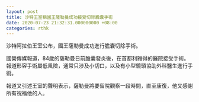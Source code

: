 ```yaml
---
layout: post
title: 沙特王室稱國王薩勒曼成功接受切除膽囊手術
date: 2020-07-23 21:32:31.000000000 +08:00
categories: rthk
---
```


沙特阿拉伯王室公布，國王薩勒曼成功進行膽囊切除手術。

國營傳媒報道，84歲的薩勒曼日前膽囊發炎後，在首都利雅得的醫院接受手術。報道形容手術屬低風險，通常只涉及小切口，以及有小型鏡頭協助外科醫生進行手術。

報道又引述王室的聲明表示，薩勒曼將要留院觀察一段時間，直至康復，他又感謝所有祝福他的人。

